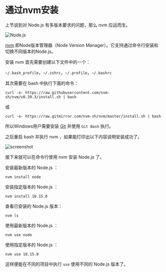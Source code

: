 # 通过nvm安装

上节说到对 Node.js 有多版本要求的问题，那么 nvm 应运而生。

![Node.js](https://live.staticflickr.com/65535/52767790633_4341c827d0_z.jpg)

[nvm](https://github.com/nvm-sh/nvm) 即Node版本管理器（Node Version Manager）。它支持通过命令行安装和切换不同版本的Node.js。

安装 nvm 首先需要创建以下文件中的一个：

`~/.bash_profile`，`~/.zshrc`，`~/.profile`，`~/.bashrc`

其次需要在 bash 中执行下面的命令：

```shell
curl -o- https://raw.githubusercontent.com/nvm-sh/nvm/v0.39.3/install.sh | bash
```

或

```shell
curl -o- https://raw.gitmirror.com/nvm-sh/nvm/master/install.sh | bash
```

所以Windows用户需要安装 [Git](https://git-scm.com/downloads) 并使用 `Git Bash` 执行。

之后重启 bash 并执行 nvm ，如果能打印出以下内容说明安装成功了。

![screenshot](https://live.staticflickr.com/65535/52765833306_60ccb1ba07_b.jpg)

接下来就可以在命令行使用 nvm 安装 Node.js 了。

安装最新版本的 Node.js ：

```shell
nvm install node
```

安装指定版本的 Node.js ：

```shell
nvm install 18.15.0
```

查看已安装的 Node.js 版本：

```shell
nvm ls
```

使用最新版本的 Node.js ：

```shell
nvm use node
```

使用指定版本的 Node.js ：

```shell
nvm use 18.15.0
```

这样便能在不同的项目中执行 `use` 使用不同的 Node.js 版本了。
